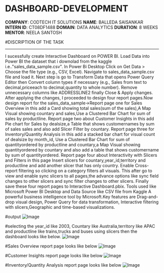 # DASHBOARD-DEVELOPMENT
**COMPANY**: CODTECH IT SOLUTIONS
**NAME**: BALLEDA SAISANKAR
**INTERN ID**: CT08DF1488
**DOMAIN**: DATA ANALYTICS
**DURATION**: 8 WEEKS
**MENTOR**: NEELA SANTOSH

#DISCRIPTION OF THE TASK
_________________________
I sucessfully create Interactive Dashboard on POWER BI. Load Data into Power BI the dataset that i downolad from the kaggle i.e.."sales_data_sample.csv". In Power Bi Desktop Click on Get Data > Choose the file type (e.g., CSV, Excel). Navigate to sales_data_sample.csv file and load it.
Next step is go to Transform Data that opens Power Query Editor then Convert column types if necessary (e.g., Sales from text to decimal,priceeach to decimal,quantity to whole number). Remove unnecessary columns like ADDRESSLINE2 finally Close & Apply changes.
After applying the changes, I proceeded to design four report pages.Now design report for the sales_data_sample->Report page one for Sales Overview in this add a Card showing total sales(sum of the sales),A Map Visual showing countary and sales,Use a Clustered Bar Chart for sum of sales by productline.
Report page two about Customer Insights in this add Pie chart for Sales by dealsize,a Table that shows customernames by sum of sales sales and also add Slicer Filter by countary.
Report page three for Inventory/Quantity Analysis in this add a stacked bar chart for visual count of dealsize by month_id, Use a Clustered Bar Chart for sum of quantityordered by productline and countary,a Map Visual showing quantityordered by countary and also add a table that shows customername by sum of quantityordered.
Report page four about Interactivity with Slicers and Filters in this page Insert slicers for countary,year_id,territory and productline and add another slicer that has only country.
Enable Cross-report filtering so clicking on a category filters all visuals.
This after go to view and enable sync slicers to all pages,the advance options like sync field changes to other slicers and sync filter
changes to other slicers.
Finally save these four report pages to Interactive Dashboard.pbix.
Tools used like Microsoft Power BI Desktop and Data Source like CSV file from Kaggle
A powerful business intelligence tool by Microsoft.Key features are Drag-and-drop visual design, Power Query for data transformation, Interactive filtering with slicers,Geographic and time-based visualizations.








#output 
![Image](https://github.com/user-attachments/assets/c1d62082-678e-43ed-87f9-b60e5690dc19)



#selecting the year_id like 2003, Countary like Australia,territory like APAC and productline like trains,trucks and buses using slicers then the dashboard looks like below.
![Image](https://github.com/user-attachments/assets/eb23cd25-7b7b-4186-91b2-b86941ec29b9)

#Sales Overview report page looks like below
![Image](https://github.com/user-attachments/assets/689b70e2-6404-4a29-80cc-cc4425af518a)

#Customer Insights report page looks like below
![Image](https://github.com/user-attachments/assets/ddb787b8-4ed1-4a22-a29e-8de8ab45f67a)

#Inventory/Quantity Analysis report page looks like below
![Image](https://github.com/user-attachments/assets/0e133406-d97f-44c7-af96-59c8a3acd9e1)
